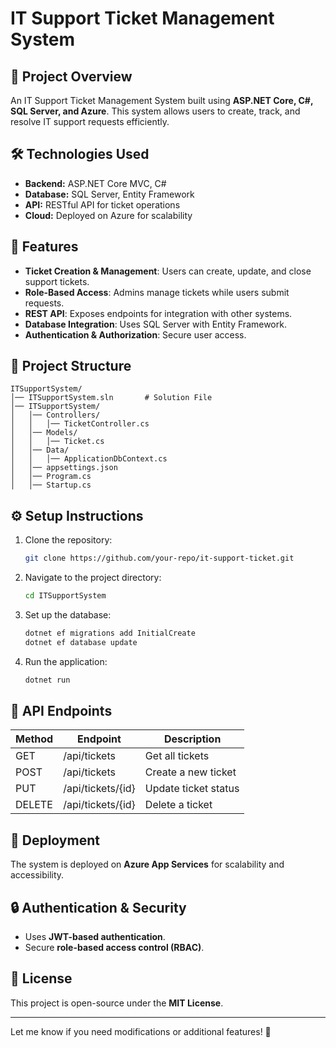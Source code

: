 # IT Support Ticket Management System

## 📌 Project Overview
An IT Support Ticket Management System built using **ASP.NET Core, C#, SQL Server, and Azure**. This system allows users to create, track, and resolve IT support requests efficiently.

## 🛠️ Technologies Used
- **Backend:** ASP.NET Core MVC, C#
- **Database:** SQL Server, Entity Framework
- **API:** RESTful API for ticket operations
- **Cloud:** Deployed on Azure for scalability

## 🎯 Features
- **Ticket Creation & Management**: Users can create, update, and close support tickets.
- **Role-Based Access**: Admins manage tickets while users submit requests.
- **REST API**: Exposes endpoints for integration with other systems.
- **Database Integration**: Uses SQL Server with Entity Framework.
- **Authentication & Authorization**: Secure user access.

## 📂 Project Structure
```
ITSupportSystem/
│── ITSupportSystem.sln       # Solution File
│── ITSupportSystem/
│   │── Controllers/
│   │   │── TicketController.cs
│   │── Models/
│   │   │── Ticket.cs
│   │── Data/
│   │   │── ApplicationDbContext.cs
│   │── appsettings.json
│   │── Program.cs
│   │── Startup.cs
```

## ⚙️ Setup Instructions
1. Clone the repository:
   ```sh
   git clone https://github.com/your-repo/it-support-ticket.git
   ```
2. Navigate to the project directory:
   ```sh
   cd ITSupportSystem
   ```
3. Set up the database:
   ```sh
   dotnet ef migrations add InitialCreate
   dotnet ef database update
   ```
4. Run the application:
   ```sh
   dotnet run
   ```

## 📡 API Endpoints
| Method | Endpoint         | Description         |
|--------|----------------|---------------------|
| GET    | /api/tickets   | Get all tickets    |
| POST   | /api/tickets   | Create a new ticket |
| PUT    | /api/tickets/{id} | Update ticket status |
| DELETE | /api/tickets/{id} | Delete a ticket |

## 🚀 Deployment
The system is deployed on **Azure App Services** for scalability and accessibility.

## 🔒 Authentication & Security
- Uses **JWT-based authentication**.
- Secure **role-based access control (RBAC)**.

## 📝 License
This project is open-source under the **MIT License**.

---
Let me know if you need modifications or additional features! 🚀
